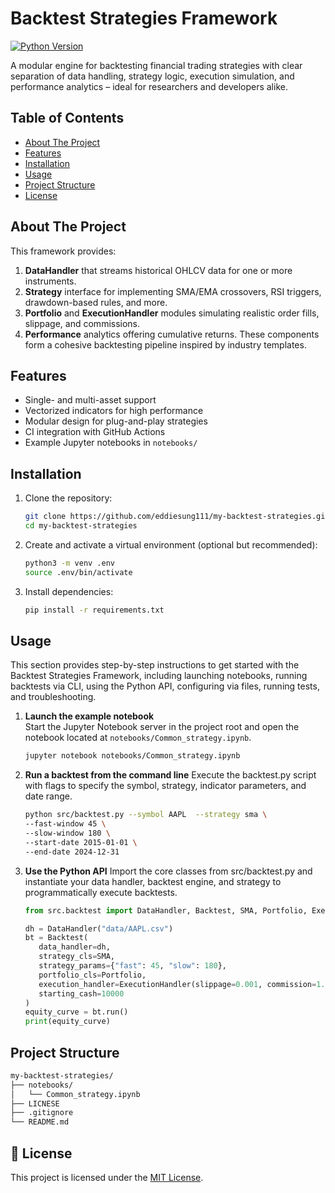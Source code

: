 # Backtest Strategies Framework  
[![Python Version](https://img.shields.io/badge/python-3.x-blue.svg)]()  

A modular engine for backtesting financial trading strategies with clear separation of data handling, strategy logic, execution simulation, and performance analytics – ideal for researchers and developers alike.

## Table of Contents  
- [About The Project](#about-the-project)  
- [Features](#features)  
- [Installation](#installation)  
- [Usage](#usage)  
- [Project Structure](#project-structure) 
- [License](#-license)

## About The Project  
This framework provides:  
1. **DataHandler** that streams historical OHLCV data for one or more instruments.  
2. **Strategy** interface for implementing SMA/EMA crossovers, RSI triggers, drawdown-based rules, and more.  
3. **Portfolio** and **ExecutionHandler** modules simulating realistic order fills, slippage, and commissions.  
4. **Performance** analytics offering cumulative returns.
These components form a cohesive backtesting pipeline inspired by industry templates.

## Features  
- Single- and multi-asset support  
- Vectorized indicators for high performance  
- Modular design for plug-and-play strategies  
- CI integration with GitHub Actions  
- Example Jupyter notebooks in `notebooks/`

## Installation  
1. Clone the repository:  
   ```bash
   git clone https://github.com/eddiesung111/my-backtest-strategies.git
   cd my-backtest-strategies
2. Create and activate a virtual environment (optional but recommended):
   ```bash
   python3 -m venv .env
   source .env/bin/activate
3. Install dependencies:
   ```bash
   pip install -r requirements.txt

## Usage
This section provides step-by-step instructions to get started with the Backtest Strategies Framework, including launching notebooks, running backtests via CLI, using the Python API, configuring via files, running tests, and troubleshooting.

1. **Launch the example notebook**  
   Start the Jupyter Notebook server in the project root and open the notebook located at `notebooks/Common_strategy.ipynb`.
   ```bash
   jupyter notebook notebooks/Common_strategy.ipynb

2. **Run a backtest from the command line**
   Execute the backtest.py script with flags to specify the symbol, strategy, indicator parameters, and date range. 
   ```bash
   python src/backtest.py --symbol AAPL  --strategy sma \
   --fast-window 45 \
   --slow-window 180 \
   --start-date 2015-01-01 \ 
   --end-date 2024-12-31
   
3. **Use the Python API**
   Import the core classes from src/backtest.py and instantiate your data handler, backtest engine, and strategy to programmatically execute backtests.
   ```python
   from src.backtest import DataHandler, Backtest, SMA, Portfolio, ExecutionHandler

   dh = DataHandler("data/AAPL.csv")
   bt = Backtest(
      data_handler=dh,
      strategy_cls=SMA,
      strategy_params={"fast": 45, "slow": 180},
      portfolio_cls=Portfolio,
      execution_handler=ExecutionHandler(slippage=0.001, commission=1.0),
      starting_cash=10000
   )
   equity_curve = bt.run()
   print(equity_curve)


## Project Structure
   ```bash
   my-backtest-strategies/  
   ├── notebooks/              
   │   └── Common_strategy.ipynb  
   ├── LICNESE
   ├── .gitignore            
   └── README.md
   ```

## 📄 License

This project is licensed under the [MIT License](https://github.com/eddiesung111/my-backtest-strategies/blob/main/LICENSE).